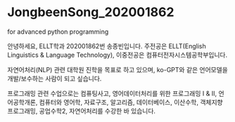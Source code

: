 # JongbeenSong_202001862
for advanced python programming

안녕하세요, ELLT학과 202001862번 송종빈입니다.
주전공은 ELLT(English Linguistics & Language Technology), 이중전공은 컴퓨터전자시스템공학부입니다.

자연어처리(NLP) 관련 대학원 진학을 목표로 하고 있으며, ko-GPT와 같은 언어모델을 개발/보수하는 사람이 되고 싶습니다.

프로그래밍 관련 수업으로는 컴퓨팅사고, 영어데이터처리를 위한 프로그래밍 I & II, 언어공학개론, 컴퓨터와 영어학, 자료구조, 알고리즘, 데이터베이스, 이산수학, 객체지향 프로그래밍, 공업수학2, 자연어처리를 수강한 바 있습니다.
